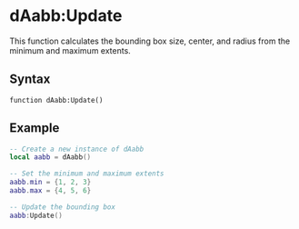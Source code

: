 # dAabb:Update

This function calculates the bounding box size, center, and radius from the minimum and maximum extents.

## Syntax

```
function dAabb:Update()
```

## Example

```lua
-- Create a new instance of dAabb
local aabb = dAabb()

-- Set the minimum and maximum extents
aabb.min = {1, 2, 3}
aabb.max = {4, 5, 6}

-- Update the bounding box
aabb:Update()
```